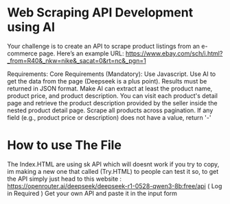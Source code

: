 # Web Scraping API Development using AI
Your challenge is to create an API to scrape product listings from an e-commerce page.
Here’s an example URL:
https://www.ebay.com/sch/i.html?_from=R40&_nkw=nike&_sacat=0&rt=nc&_pgn=1

Requirements:
Core Requirements (Mandatory):
Use Javascript.
Use AI to get the data from the page (Deepseek is a plus point).
Results must be returned in JSON format.
Make AI can extract at least the product name, product price, and product description.
You can visit each product's detail page and retrieve the product description provided by the seller inside the nested product detail page.
Scrape all products across pagination.
If any field (e.g., product price or description) does not have a value, return '-'


# How to use The File
The Index.HTML are using sk API which will doesnt work if you try to copy,
im making a new one that called (Try.HTML) to people can test it so,
to get the API simply just head to this website : https://openrouter.ai/deepseek/deepseek-r1-0528-qwen3-8b:free/api ( Log in Required )
Get your own API and paste it in the input form
